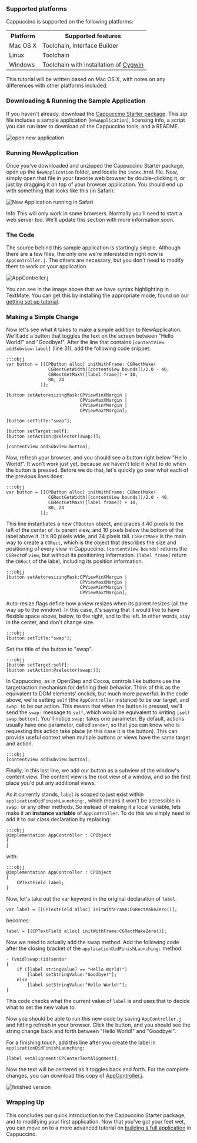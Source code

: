 ### Supported platforms

Cappuccino is supported on the following platforms:

<table class="table span9">
<tbody><tr>
<th>Platform</th>
<th>Supported features</th>
</tr>
<tr>
<td>Mac OS X</td>
<td>Toolchain, Interface Builder</td>
</tr>
<tr>
<td>Linux</td>
<td>Toolchain</td>
</tr>
<tr>
<td>Windows</td>
<td>Toolchain with installation of <a href="http://cygwin.org">Cygwin</a></td>
</tr>
</tbody></table>

This tutorial will be written based on Mac OS X, with notes on any differences with other platforms included.

### Downloading & Running the Sample Application

If you haven't already, download the [Cappuccino Starter
package](/downloads.html). This zip file includes a sample application
(`NewApplication`), licensing info, a script you can run later to download
all the Cappuccino tools, and a README.

![open new application](/img/new-application.png)

### Running NewApplication

Once you've downloaded and unzipped the Cappuccino Starter package, open
up the `NewApplication` folder, and locate the `index.html` file. Now,
simply open that file in your favorite web browser by double-clicking
it, or just by dragging it on top of your browser application. You
should end up with something that looks like this (in Safari):

![New Application running in Safari](/img/new-app-running-safari.png)

<span class="label label-info">Info</span>  This will only work in some browsers. Normally you'll need to start a web server too. We'll update this section with more information soon.

### The Code

The source behind this sample application is startingly simple.
Although there are a few files, the only one we're interested in right
now is `AppController.j`. The others are necessary, but you don't need
to modify them to work on your application.

![AppController.j](/img/new-app-appcontroller.png)

You can see in the image above that we have syntax highlighting in
TextMate. You can get this by installing the appropriate mode, found on
our [getting set up tutorial](/environment.html).

### Making a Simple Change

Now let's see what it takes to make a simple addition to NewApplication.
We'll add a button that toggles the text on the screen between "Hello
World!" and "Goodbye!". After the line that contains `[contentView
addSubview:label]` (line 31), add the following code snippet:

    :::objj
    var button = [[CPButton alloc] initWithFrame: CGRectMake(
                    CGRectGetWidth([contentView bounds])/2.0 - 40,
                    CGRectGetMaxY([label frame]) + 10,
                    80, 24
                 )];

    [button setAutoresizingMask:CPViewMinXMargin |
                                CPViewMaxXMargin |
                                CPViewMinYMargin |
                                CPViewMaxYMargin];

    [button setTitle:"swap"];

    [button setTarget:self];
    [button setAction:@selector(swap:)];

    [contentView addSubview:button];

Now, refresh your browser, and you should see a button right below
"Hello World!". It won't work just yet, because we haven't told it what
to do when the button is pressed. Before we do that, let's quickly go
over what each of the previous lines does:

    :::objj
    var button = [[CPButton alloc] initWithFrame: CGRectMake(
                    CGRectGetWidth([contentView bounds])/2.0 - 40,
                    CGRectGetMaxY([label frame]) + 10,
                    80, 24
                 )];

This line instantiates a new `CPButton` object, and places it 40 pixels to
the left of the center of its parent view, and 10 pixels below the
bottom of the label above it. It's 80 pixels wide, and 24 pixels tall.
`CGRectMake` is the main way to create a `CGRect`, which is the object
that describes the size and positioning of every view in Cappuccino.
`[contentView bounds]` returns the `CGRect`of `view`, but without its
positioning information. `[label frame]` return the `CGRect` of the label,
including its position information.

    :::objj
    [button setAutoresizingMask:CPViewMinXMargin |
                                CPViewMaxXMargin |
                                CPViewMinYMargin |
                                CPViewMaxYMargin];

Auto-resize flags define how a view resizes when its parent resizes
(all the way up to the window). In this case, it's saying that it would
like to have flexible space above, below, to the right, and to the left.
In other words, stay in the center, and don't change size.

    :::objj
    [button setTitle:"swap"];

Set the title of the button to "swap".

    :::objj
    [button setTarget:self];
    [button setAction:@selector(swap:)];

In Cappuccino, as in OpenStep and Cocoa, controls like buttons use the
target/action mechanism for defining their behavior. Think of this as
the equivalent to DOM elements' onclick, but much more powerful. In the
code above, we're setting `self` (the `AppController` instance) to be
our target, and `swap:` to be our action. This means that when the
button is pressed, we'll send the `swap:` message to `self`, which
would be equivalent to writing `[self swap:button]`. You'll notice
`swap:` takes one parameter. By default, actions usually have one
parameter, called `sender`, so that you can know who is requesting
this action take place (in this case it is the button). This can provide
useful context when multiple buttons or views have the same target and
action.

    :::objj
    [contentView addSubview:button];

Finally, in this last line, we add our button as a subview of the
window's content view. The content view is the root view of a window,
and so the first place you'd put any additional views.

As it currently stands, `label` is scoped to just exist within
`applicationDidFinishLaunching:`, which means it won't be accessible in
`swap:` or any other methods. So instead of making it a local variable,
lets make it an **instance variable** of `AppController`. To do this we
simply need to add it to our class declaration by replacing:

    :::objj
    @implementation AppController : CPObject
    {
    }

with:

    :::objj
    @implementation AppController : CPObject
    {
        CPTextField label;
    }

Now, let's take out the var keyword in the original declaration of
`label`.

    var label = [[CPTextField alloc] initWithFrame:CGRectMakeZero()];

becomes:

    label = [[CPTextField alloc] initWithFrame:CGRectMakeZero()];

Now we need to actually add the swap method. Add the following code
after the closing bracket of the `applicationDidFinishLaunching:`
method:

    - (void)swap:(id)sender
    {
        if ([label stringValue] == "Hello World!")
            [label setStringValue:"Goodbye!"];
        else
            [label setStringValue:"Hello World!"];
    }

This code checks what the current value of `label` is and uses that to
decide what to set the new value to.

Now you should be able to run this new code by saving `AppController.j`
and hitting refresh in your browser. Click the button, and you should
see the string change back and forth between "Hello World!" and
"Goodbye!".

For a finishing touch, add this line after you create the label in
`applicationDidFinishLaunching:`

    [label setAlignment:CPCenterTextAlignment];

Now the text will be centered as it toggles back and forth. For the
complete changes, you can download this copy of
[AppController.j](/learn/files/AppController.j).

![finished version](/img/new-app-completed.png)

### Wrapping Up

This concludes our quick introduction to the Cappuccino Starter package,
and to modifying your first application. Now that you've got your feet
wet, you can move on to a more advanced tutorial on [building a full
application](http://cappuccino.org/learn/tutorials/scrapbook-tutorial-1/)
in Cappuccino.

